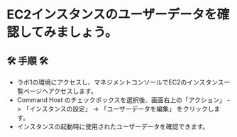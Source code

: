 # EC2インスタンスのユーザーデータを確認してみましょう。

## 🛠️ 手順 🛠️
- ラボ1の環境にアクセスし、マネジメントコンソールでEC2のインスタンス一覧ページへアクセスします。
- Command Host のチェックボックスを選択後、画面右上の「アクション」 -> 「インスタンスの設定」 -> 「ユーザーデータを編集」 をクリックします。
- インスタンスの起動時に使用されたユーザーデータを確認できます。
